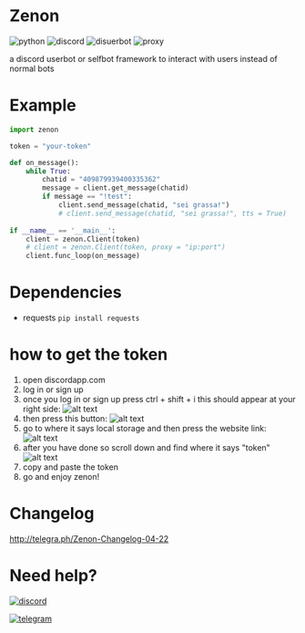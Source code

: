 # Zenon
![python](https://img.shields.io/badge/python-3.x-red.svg)
![discord](https://img.shields.io/badge/discord-userbot-blue.svg)
![disuerbot](https://img.shields.io/badge/discord--userbot-framework-brightgreen.svg)
![proxy](https://img.shields.io/badge/proxy-supported-yellowgreen.svg)

a discord userbot or selfbot framework to interact with users instead of normal bots

# Example
``` python
import zenon

token = "your-token"

def on_message():
    while True:
        chatid = "409879939400335362"
        message = client.get_message(chatid)
        if message == "!test":
            client.send_message(chatid, "sei grassa!")
            # client.send_message(chatid, "sei grassa!", tts = True)
        
if __name__ == '__main__':
    client = zenon.Client(token)
    # client = zenon.Client(token, proxy = "ip:port")
    client.func_loop(on_message)
```
# Dependencies
- requests
`pip install requests`

# how to get the token
1. open discordapp.com
2. log in or sign up
3. once you log in or sign up press ctrl + shift + i
this should appear at your right side:
![alt text](https://image.ibb.co/eiD7Oc/rught_scode.png)
4. then press this button:
![alt text](https://image.ibb.co/iViwGx/righthttt.png)
5. go to where it says local storage and then press the website link:
![alt text](https://image.ibb.co/gyBoUH/roghttt.png)
6. after you have done so scroll down and find where it says "token"
![alt text](https://image.ibb.co/daUE3c/raght.png)
7. copy and paste the token
8. go and enjoy zenon!
# Changelog
http://telegra.ph/Zenon-Changelog-04-22
# Need help?
[![discord](http://i.imgur.com/cbfIsqM.png)](https://discord.gg/YpCb2s)

[![telegram](http://www.freepnglogos.com/uploads/telegram-logo-15.png)](https://t.me/tfchat)
